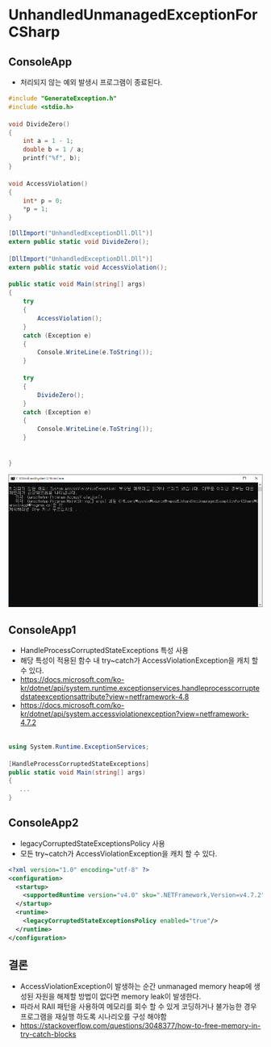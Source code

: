 # UnhandledUnmanagedExceptionForCSharp

## ConsoleApp
- 처리되지 않는 예외 발생시 프로그램이 종료된다.
```cpp
#include "GenerateException.h"
#include <stdio.h>

void DivideZero()
{
    int a = 1 - 1;
    double b = 1 / a;
    printf("%f", b);
}

void AccessViolation()
{
    int* p = 0;
    *p = 1;
}
```
```csharp
[DllImport("UnhandledExceptionDll.Dll")]
extern public static void DivideZero();

[DllImport("UnhandledExceptionDll.Dll")]
extern public static void AccessViolation();

public static void Main(string[] args)
{
    try
    {
        AccessViolation();
    }
    catch (Exception e)
    {
        Console.WriteLine(e.ToString());
    }
    
    try
    {
        DivideZero();
    }
    catch (Exception e)
    {
        Console.WriteLine(e.ToString());
    }

   
}
```

![이미지이름](./result1.png)

## ConsoleApp1
- HandleProcessCorruptedStateExceptions 특성 사용
- 해당 특성이 적용된 함수 내 try~catch가 AccessViolationException을 캐치 할 수 있다.
- https://docs.microsoft.com/ko-kr/dotnet/api/system.runtime.exceptionservices.handleprocesscorruptedstateexceptionsattribute?view=netframework-4.8
- https://docs.microsoft.com/ko-kr/dotnet/api/system.accessviolationexception?view=netframework-4.7.2
```csharp

using System.Runtime.ExceptionServices;

[HandleProcessCorruptedStateExceptions]
public static void Main(string[] args)
{
   ...
}
```


## ConsoleApp2
- legacyCorruptedStateExceptionsPolicy 사용
- 모든 try~catch가 AccessViolationException을 캐치 할 수 있다.
```xml
<?xml version="1.0" encoding="utf-8" ?>
<configuration>
  <startup> 
    <supportedRuntime version="v4.0" sku=".NETFramework,Version=v4.7.2" />
  </startup>
  <runtime>
    <legacyCorruptedStateExceptionsPolicy enabled="true"/>
  </runtime>
</configuration>
```


## 결론
- AccessViolationException이 발생하는 순간 unmanaged memory heap에 생성된 자원을 해제할 방법이 없다면 memory leak이 발생한다.
- 따라서 RAII 패턴을 사용하여 메모리를 회수 할 수 있게 코딩하거나 불가능한 경우 프로그램을 재실행 하도록 시나리오를 구성 해야함
- https://stackoverflow.com/questions/3048377/how-to-free-memory-in-try-catch-blocks
